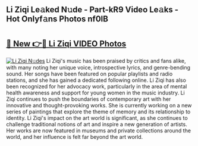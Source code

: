 ## Li Ziqi Le𝚊ked N𝚞de - Part-kR9 Video Le𝚊ks - Hot Onlyf𝚊ns Photos nf0lB

# <h2><a href="http://ab76993.deff.icu/?id=Li+Ziqi">🔗 New 👉🔴 Li Ziqi VIDEO Photos</a></h2>

[![Li Ziqi N𝚞des](https://i.imgur.com/rIISA9y.gif)](http://ab76993.deff.icu/?id=Li+Ziqi)
Li Ziqi's music has been praised by critics and fans alike, with many noting her unique voice, introspective lyrics, and genre-bending sound. Her songs have been featured on popular playlists and radio stations, and she has gained a dedicated following online. Li Ziqi has also been recognized for her advocacy work, particularly in the area of mental health awareness and support for young women in the music industry. Li Ziqi continues to push the boundaries of contemporary art with her innovative and thought-provoking works. She is currently working on a new series of paintings that explore the theme of memory and its relationship to identity. Li Ziqi's impact on the art world is significant, as she continues to challenge traditional notions of art and inspire a new generation of artists. Her works are now featured in museums and private collections around the world, and her influence is felt far beyond the art world.
